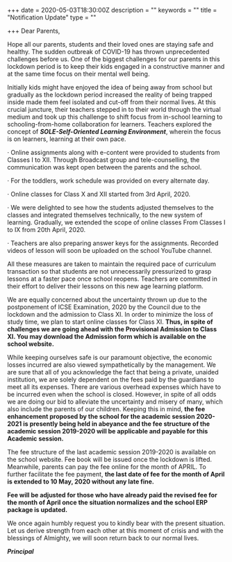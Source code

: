 +++
date = 2020-05-03T18:30:00Z
description = ""
keywords = ""
title = "Notification Update"
type = ""

+++
Dear Parents,

Hope all our parents, students and their loved ones are staying safe and healthy. The sudden outbreak of COVID-19 has thrown unprecedented challenges before us. One of the biggest challenges for our parents in this lockdown period is to keep their kids engaged in a constructive manner and at the same time focus on their mental well being.

Initially kids might have enjoyed the idea of being away from school but gradually as the lockdown period increased the reality of being trapped inside made them feel isolated and cut-off from their normal lives. At this crucial juncture, their teachers stepped in to their world through the virtual medium and took up this challenge to shift focus from in-school learning to schooling-from-home collaboration for learners. Teachers explored the concept of **_SOLE-Self-Oriented Learning Environment_**, wherein the focus is on learners, learning at their own pace.

· Online assignments along with e-content were provided to students from Classes I to XII. Through Broadcast group and tele-counselling, the communication was kept open between the parents and the school.

· For the toddlers, work schedule was provided on every alternate day.

· Online classes for Class X and XII started from 3rd April, 2020.

· We were delighted to see how the students adjusted themselves to the classes and integrated themselves technically, to the new system of learning. Gradually, we extended the scope of online classes From Classes I to IX from 20th April, 2020.

· Teachers are also preparing answer keys for the assignments. Recorded videos of lesson will soon be uploaded on the school YouTube channel.

All these measures are taken to maintain the required pace of curriculum transaction so that students are not unnecessarily pressurized to grasp lessons at a faster pace once school reopens. Teachers are committed in their effort to deliver their lessons on this new age learning platform.

We are equally concerned about the uncertainty thrown up due to the postponement of ICSE Examination, 2020 by the Council due to the lockdown and the admission to Class XI. In order to minimize the loss of study time, we plan to start online classes for Class XI. **Thus, in spite of challenges we are going ahead with the Provisional Admission to Class XI. You may download the Admission form which is available on the school website.**

While keeping ourselves safe is our paramount objective, the economic losses incurred are also viewed sympathetically by the management. We are sure that all of you acknowledge the fact that being a private, unaided institution, we are solely dependent on the fees paid by the guardians to meet all its expenses. There are various overhead expenses which have to be incurred even when the school is closed. However, in spite of all odds we are doing our bid to alleviate the uncertainty and misery of many, which also include the parents of our children. Keeping this in mind, **the fee enhancement proposed by the school for the academic session 2020-2021 is presently being held in abeyance and the fee structure of the academic session 2019-2020 will be applicable and payable for this Academic session.**

The fee structure of the last academic session 2019-2020 is available on the school website. Fee book will be issued once the lockdown is lifted. Meanwhile, parents can pay the fee online for the month of APRIL. To further facilitate the fee payment, **the last date of fee for the month of April is extended to 10 May, 2020 without any late fine.**

**Fee will be adjusted for those who have already paid the revised fee for the month of April once the situation normalizes and the school ERP package is updated.**

We once again humbly request you to kindly bear with the present situation. Let us derive strength from each other at this moment of crisis and with the blessings of Almighty, we will soon return back to our normal lives.

**_Principal_**